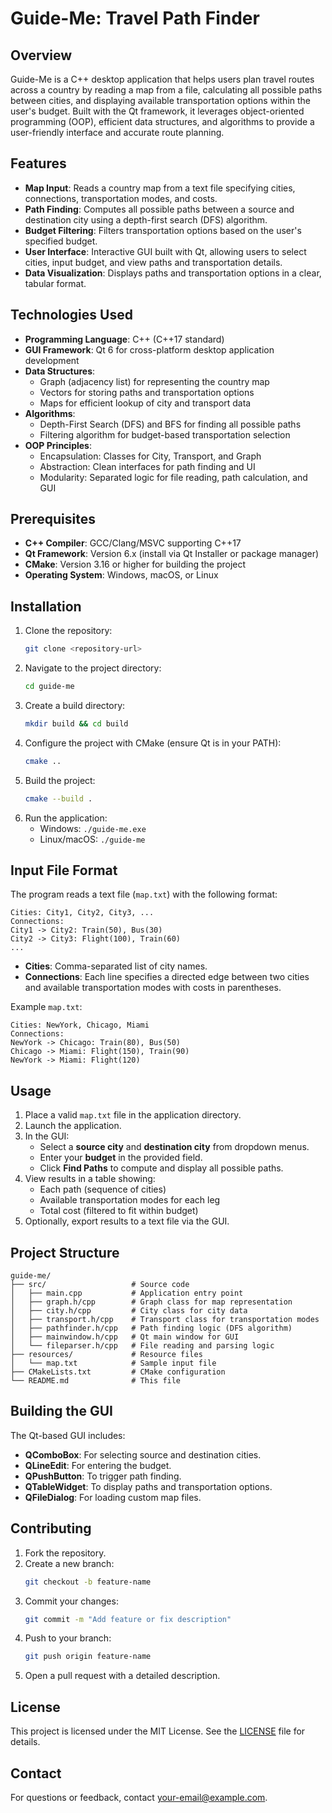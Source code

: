 # Guide-Me: Travel Path Finder

## Overview
Guide-Me is a C++ desktop application that helps users plan travel routes across a country by reading a map from a file, calculating all possible paths between cities, and displaying available transportation options within the user's budget. Built with the Qt framework, it leverages object-oriented programming (OOP), efficient data structures, and algorithms to provide a user-friendly interface and accurate route planning.

## Features
- **Map Input**: Reads a country map from a text file specifying cities, connections, transportation modes, and costs.
- **Path Finding**: Computes all possible paths between a source and destination city using a depth-first search (DFS) algorithm.
- **Budget Filtering**: Filters transportation options based on the user's specified budget.
- **User Interface**: Interactive GUI built with Qt, allowing users to select cities, input budget, and view paths and transportation details.
- **Data Visualization**: Displays paths and transportation options in a clear, tabular format.

## Technologies Used
- **Programming Language**: C++ (C++17 standard)
- **GUI Framework**: Qt 6 for cross-platform desktop application development
- **Data Structures**:
  - Graph (adjacency list) for representing the country map
  - Vectors for storing paths and transportation options
  - Maps for efficient lookup of city and transport data
- **Algorithms**:
  - Depth-First Search (DFS) and BFS for finding all possible paths
  - Filtering algorithm for budget-based transportation selection
- **OOP Principles**:
  - Encapsulation: Classes for City, Transport, and Graph
  - Abstraction: Clean interfaces for path finding and UI
  - Modularity: Separated logic for file reading, path calculation, and GUI

## Prerequisites
- **C++ Compiler**: GCC/Clang/MSVC supporting C++17
- **Qt Framework**: Version 6.x (install via Qt Installer or package manager)
- **CMake**: Version 3.16 or higher for building the project
- **Operating System**: Windows, macOS, or Linux

## Installation
1. Clone the repository:
   ```bash
   git clone <repository-url>
   ```
2. Navigate to the project directory:
   ```bash
   cd guide-me
   ```
3. Create a build directory:
   ```bash
   mkdir build && cd build
   ```
4. Configure the project with CMake (ensure Qt is in your PATH):
   ```bash
   cmake ..
   ```
5. Build the project:
   ```bash
   cmake --build .
   ```
6. Run the application:
   - Windows: `./guide-me.exe`
   - Linux/macOS: `./guide-me`

## Input File Format
The program reads a text file (`map.txt`) with the following format:
```
Cities: City1, City2, City3, ...
Connections:
City1 -> City2: Train(50), Bus(30)
City2 -> City3: Flight(100), Train(60)
...
```
- **Cities**: Comma-separated list of city names.
- **Connections**: Each line specifies a directed edge between two cities and available transportation modes with costs in parentheses.

Example `map.txt`:
```
Cities: NewYork, Chicago, Miami
Connections:
NewYork -> Chicago: Train(80), Bus(50)
Chicago -> Miami: Flight(150), Train(90)
NewYork -> Miami: Flight(120)
```

## Usage
1. Place a valid `map.txt` file in the application directory.
2. Launch the application.
3. In the GUI:
   - Select a **source city** and **destination city** from dropdown menus.
   - Enter your **budget** in the provided field.
   - Click **Find Paths** to compute and display all possible paths.
4. View results in a table showing:
   - Each path (sequence of cities)
   - Available transportation modes for each leg
   - Total cost (filtered to fit within budget)
5. Optionally, export results to a text file via the GUI.

## Project Structure
```
guide-me/
├── src/                   # Source code
│   ├── main.cpp           # Application entry point
│   ├── graph.h/cpp        # Graph class for map representation
│   ├── city.h/cpp         # City class for city data
│   ├── transport.h/cpp    # Transport class for transportation modes
│   ├── pathfinder.h/cpp   # Path finding logic (DFS algorithm)
│   ├── mainwindow.h/cpp   # Qt main window for GUI
│   └── fileparser.h/cpp   # File reading and parsing logic
├── resources/             # Resource files
│   └── map.txt            # Sample input file
├── CMakeLists.txt         # CMake configuration
└── README.md              # This file
```

## Building the GUI
The Qt-based GUI includes:
- **QComboBox**: For selecting source and destination cities.
- **QLineEdit**: For entering the budget.
- **QPushButton**: To trigger path finding.
- **QTableWidget**: To display paths and transportation options.
- **QFileDialog**: For loading custom map files.

## Contributing
1. Fork the repository.
2. Create a new branch:
   ```bash
   git checkout -b feature-name
   ```
3. Commit your changes:
   ```bash
   git commit -m "Add feature or fix description"
   ```
4. Push to your branch:
   ```bash
   git push origin feature-name
   ```
5. Open a pull request with a detailed description.

## License
This project is licensed under the MIT License. See the [LICENSE](LICENSE) file for details.

## Contact
For questions or feedback, contact [your-email@example.com](mailto:your-email@example.com).
